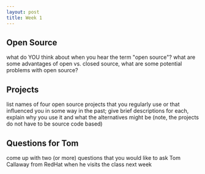 ```yaml
---
layout: post
title: Week 1
---
```


## Open Source

what do YOU think about when you hear the term "open source"? what are some advantages of open vs. closed source, what are some potential problems with open source?

## Projects

list names of four open source projects that you regularly use or that influenced you in some way in the past; give brief descriptions for each, explain why you use it and what the alternatives might be (note, the projects do not have to be source code based)

## Questions for Tom

come up with two (or more) questions that you would like to ask Tom Callaway from RedHat when he visits the class next week
